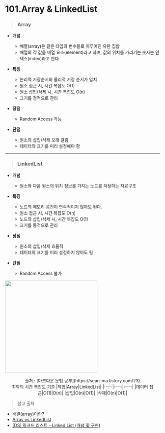 # 101.Array & LinkedList

> ### Array
* **개념**
    - 배열(array)은 같은 타입의 변수들로 이루어진 유한 집합
    - 배열의 각 값을 배열 요소(element)라고 하며, 값의 위치를 가리키는 숫자는 인덱스(index)라고 한다.

* **특징**
    - 논리적 저장순서와 물리적 저장 순서가 일치
    - 원소 접근 시, 시간 복잡도 O(1)
    - 원소 삽입/삭제 시, 시간 복잡도 O(n)
    - 크기를 정적으로 관리

* **장점**
    - Random Access 가능

* **단점**
    - 원소의 삽입/삭제 오래 걸림
    - 데이터의 크기를 미리 설정해야 함

***

> ### LinkedList
* **개념**
    - 원소와 다음 원소의 위치 정보를 가지는 노드를 저장하는 자료구조

* **특징**
    - 노드의 메모리 공간이 연속적이지 않아도 된다.
    - 원소 접근 시, 시간 복잡도 O(n) 
    - 노드의 삽입/삭제 시, 시간 복잡도 O(1)
    - 크기를 동적으로 관리

* **장점**
    - 원소의 삽입/삭제 효율적
    - 데이터의 크기를 미리 설정하지 않아도 됨

* **단점**
    - Random Access 불가

<img src = "https://img1.daumcdn.net/thumb/R1280x0/?scode=mtistory2&fname=https%3A%2F%2Fblog.kakaocdn.net%2Fdn%2FVavk3%2FbtqBE1jivAx%2FrhUz3DDpDHjf2VSW7RuFN1%2Fimg.png" weight = "450px" height = "300px"></img>
<center>출처 : [마크다운 문법 공부](https://sean-ma.tistory.com/23)</center>

<center>최악의 시간 복잡도 기준
|작업|Array|LinkedList|
|:---:|:---:|:---:|
|데이터 접근|O(1)|O(n)|
|삽입|O(n)|O(1)|
|삭제|O(n)|O(1)|
</center>

> 참고 출처
- [배열(array)이란?](http://tcpschool.com/c/c_array_oneDimensional)
- [Array vs LinkedList](https://woovictory.github.io/2018/12/27/DataStructure-Diff-of-Array-LinkedList/)
- [[DS] 링크드 리스트 - Linked List (개념 및 구현)
](https://sean-ma.tistory.com/23)